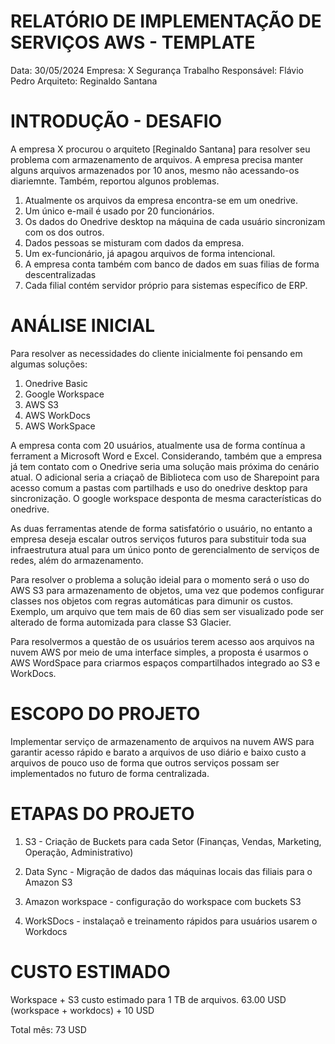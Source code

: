 # RELATÓRIO DE IMPLEMENTAÇÃO DE SERVIÇOS AWS - TEMPLATE

Data: 30/05/2024
Empresa: X Segurança Trabalho
Responsável: Flávio Pedro
Arquiteto: Reginaldo Santana


# INTRODUÇÃO - DESAFIO
A empresa X procurou o arquiteto [Reginaldo Santana] para resolver seu problema com armazenamento de arquivos.
A empresa precisa manter alguns arquivos armazenados por 10 anos, mesmo não acessando-os diariemnte. Também, reportou algunos problemas.

1. Atualmente os arquivos da empresa encontra-se em um onedrive.
2. Um único e-mail é usado por 20 funcionários.
3. Os dados do Onedrive desktop na máquina de cada usuário sincronizam com os dos outros.
4. Dados pessoas se misturam com dados da empresa.
5. Um ex-funcionário, já apagou arquivos de forma intencional.
6. A empresa conta também com banco de dados em suas filias de forma descentralizadas
7. Cada filial contém servidor próprio para sistemas específico de ERP.


# ANÁLISE INICIAL

Para resolver as necessidades do cliente inicialmente foi pensando em algumas soluções:

1. Onedrive Basic
2. Google Workspace
3. AWS S3
4. AWS WorkDocs
5. AWS WorkSpace

A empresa conta com 20 usuários, atualmente usa de forma contínua a ferrament a Microsoft Word e Excel. Considerando, também
que a empresa já tem contato com o Onedrive seria uma solução mais próxima do cenário atual. O adicional seria a criaçaõ de Biblioteca
com uso de Sharepoint para acesso comum a pastas com partilhads e uso do onedrive desktop para sincronização.
O google workspace desponta de mesma características do onedrive. 

As duas ferramentas atende de forma satisfatório o usuário, no entanto a empresa deseja escalar outros serviços futuros para substituir
toda sua infraestrutura atual para um único ponto de gerencialmento de serviços de redes, além do armazenamento.


Para resolver o problema a solução ideial para o momento será o uso do AWS S3 para armazenamento de objetos, uma vez que podemos configurar classes nos objetos com regras automáticas para dimunir os custos. Exemplo, um arquivo que tem mais de 60 dias sem ser visualizado pode ser alterado de forma automizada para classe S3 Glacier. 

Para resolvermos a questão de os usuários terem acesso aos arquivos na nuvem AWS por meio de uma interface simples,  a proposta é usarmos  o AWS WordSpace para criarmos espaços compartilhados integrado ao S3 e WorkDocs.


# ESCOPO DO PROJETO

Implementar serviço de armazenamento de arquivos na nuvem AWS para garantir acesso rápido e barato a arquivos de uso diário e baixo custo a arquivos de pouco uso de forma que outros serviços possam ser implementados no futuro de forma centralizada.

# ETAPAS DO PROJETO

1. S3 - Criação de Buckets para cada Setor (Finanças, Vendas, Marketing, Operação, Administrativo)

2. Data Sync - Migração de dados das máquinas locais das filiais para o Amazon S3

3. Amazon workspace - configuração do workspace com buckets S3

4. WorkSDocs - instalaçaõ e treinamento rápidos para usuários usarem o Workdocs 


# CUSTO ESTIMADO

Workspace + S3 custo estimado para 1 TB de arquivos. 63.00 USD (workspace + workdocs)   +   10 USD

Total mês: 73 USD